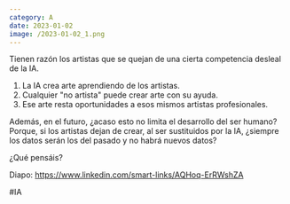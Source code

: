 ```yaml
--- 
category: A 
date: 2023-01-02 
image: /2023-01-02_1.png 
--- 
```


Tienen razón los artistas que se quejan de una cierta competencia desleal de la IA.

1) La IA crea arte aprendiendo de los artistas. 
2) Cualquier "no artista" puede crear arte con su ayuda. 
3) Ese arte resta oportunidades a esos mismos artistas profesionales.

Además, en el futuro, ¿acaso esto no limita el desarrollo del ser humano? Porque, si los artistas dejan de crear, al ser sustituidos por la IA, ¿siempre los datos serán los del pasado y no habrá nuevos datos?

¿Qué pensáis?

Diapo: https://www.linkedin.com/smart-links/AQHoq-ErRWshZA

#IA